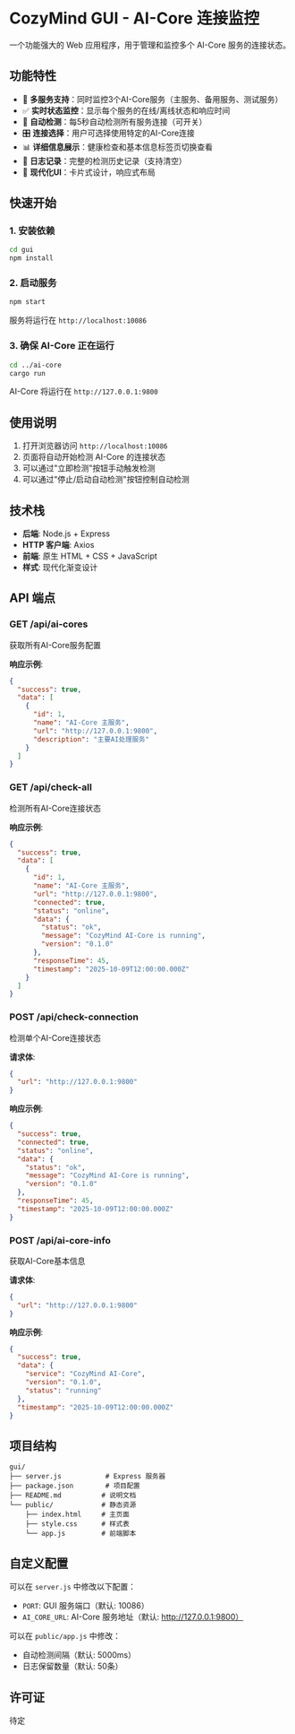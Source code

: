 # CozyMind GUI - AI-Core 连接监控

一个功能强大的 Web 应用程序，用于管理和监控多个 AI-Core 服务的连接状态。

## 功能特性

- 🎯 **多服务支持**：同时监控3个AI-Core服务（主服务、备用服务、测试服务）
- ✅ **实时状态监控**：显示每个服务的在线/离线状态和响应时间
- 🔄 **自动检测**：每5秒自动检测所有服务连接（可开关）
- 🎛️ **连接选择**：用户可选择使用特定的AI-Core连接
- 📊 **详细信息展示**：健康检查和基本信息标签页切换查看
- 📝 **日志记录**：完整的检测历史记录（支持清空）
- 🎨 **现代化UI**：卡片式设计，响应式布局

## 快速开始

### 1. 安装依赖

```bash
cd gui
npm install
```

### 2. 启动服务

```bash
npm start
```

服务将运行在 `http://localhost:10086`

### 3. 确保 AI-Core 正在运行

```bash
cd ../ai-core
cargo run
```

AI-Core 将运行在 `http://127.0.0.1:9800`

## 使用说明

1. 打开浏览器访问 `http://localhost:10086`
2. 页面将自动开始检测 AI-Core 的连接状态
3. 可以通过"立即检测"按钮手动触发检测
4. 可以通过"停止/启动自动检测"按钮控制自动检测

## 技术栈

- **后端**: Node.js + Express
- **HTTP 客户端**: Axios
- **前端**: 原生 HTML + CSS + JavaScript
- **样式**: 现代化渐变设计

## API 端点

### GET /api/ai-cores
获取所有AI-Core服务配置

**响应示例**:
```json
{
  "success": true,
  "data": [
    {
      "id": 1,
      "name": "AI-Core 主服务",
      "url": "http://127.0.0.1:9800",
      "description": "主要AI处理服务"
    }
  ]
}
```

### GET /api/check-all
检测所有AI-Core连接状态

**响应示例**:
```json
{
  "success": true,
  "data": [
    {
      "id": 1,
      "name": "AI-Core 主服务",
      "url": "http://127.0.0.1:9800",
      "connected": true,
      "status": "online",
      "data": {
        "status": "ok",
        "message": "CozyMind AI-Core is running",
        "version": "0.1.0"
      },
      "responseTime": 45,
      "timestamp": "2025-10-09T12:00:00.000Z"
    }
  ]
}
```

### POST /api/check-connection
检测单个AI-Core连接状态

**请求体**:
```json
{
  "url": "http://127.0.0.1:9800"
}
```

**响应示例**:
```json
{
  "success": true,
  "connected": true,
  "status": "online",
  "data": {
    "status": "ok",
    "message": "CozyMind AI-Core is running",
    "version": "0.1.0"
  },
  "responseTime": 45,
  "timestamp": "2025-10-09T12:00:00.000Z"
}
```

### POST /api/ai-core-info
获取AI-Core基本信息

**请求体**:
```json
{
  "url": "http://127.0.0.1:9800"
}
```

**响应示例**:
```json
{
  "success": true,
  "data": {
    "service": "CozyMind AI-Core",
    "version": "0.1.0",
    "status": "running"
  },
  "timestamp": "2025-10-09T12:00:00.000Z"
}
```

## 项目结构

```
gui/
├── server.js           # Express 服务器
├── package.json        # 项目配置
├── README.md          # 说明文档
└── public/            # 静态资源
    ├── index.html     # 主页面
    ├── style.css      # 样式表
    └── app.js         # 前端脚本
```

## 自定义配置

可以在 `server.js` 中修改以下配置：

- `PORT`: GUI 服务端口（默认: 10086）
- `AI_CORE_URL`: AI-Core 服务地址（默认: http://127.0.0.1:9800）

可以在 `public/app.js` 中修改：

- 自动检测间隔（默认: 5000ms）
- 日志保留数量（默认: 50条）

## 许可证

待定

